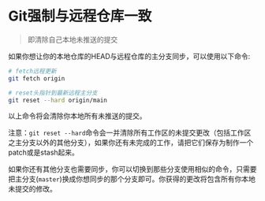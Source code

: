 # Git强制与远程仓库一致

> 即清除自己本地未推送的提交

如果你想让你的本地仓库的HEAD与远程仓库的主分支同步，可以使用以下命令:

```bash
# fetch远程更新
git fetch origin

# reset头指针到最新远程主分支
git reset --hard origin/main
```

以上命令将会清除你本地所有未推送的提交。

注意：`git reset --hard`命令会一并清除所有工作区的未提交更改（包括工作区之主分支以外的其他分支），如果你还有未完成的工作，请把它们保存为制作一个patch或是stash起来。

如果你还有其他分支也需要同步，你可以切换到那些分支使用相似的命令，只需要把主分支(`master`)换成你想同步的那个分支即可。你获得的更改将包含所有你本地未提交的修改。